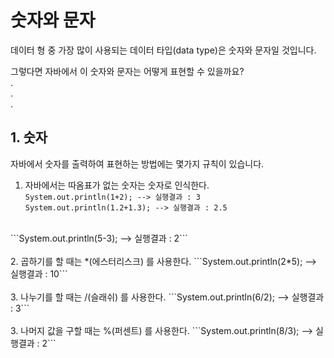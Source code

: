 # **숫자와 문자**
데이터 형 중 가장 많이 사용되는 데이터 타입(data type)은 숫자와 문자일 것입니다.

그렇다면 자바에서 이 숫자와 문자는 어떻게 표현할 수 있을까요?  
.  
.  
.  
## **1. 숫자**
자바에서 숫자를 출력하여 표현하는 방법에는 몇가지 규칙이 있습니다.

1. 자바에서는 따옴표가 없는 숫자는 숫자로 인식한다.  
```System.out.println(1+2); --> 실행결과 : 3```  
```System.out.println(1.2+1.3); --> 실행결과 : 2.5```
<br>  
```System.out.println(5-3); --> 실행결과 : 2```
<br><br>
2. 곱하기를 할 때는 *(에스터리스크) 를 사용한다.  
```System.out.println(2*5); --> 실행결과 : 10```
<br><br>
3. 나누기를 할 때는 /(슬래쉬) 를 사용한다.  
```System.out.println(6/2); --> 실행결과 : 3```
<br><br>
3. 나머지 값을 구할 때는 %(퍼센트) 를 사용한다.  
```System.out.println(8/3); --> 실행결과 : 2```
